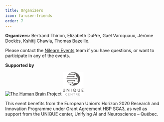 ```yaml
---
title: Organizers
icon: fa-user-friends
order: 7
---
```


**Organizers:** Bertrand Thirion, Elizabeth DuPre, Gaël Varoquaux, Jérôme Dockès, Kshitij Chawla, Thomas Bazeille.

Please contact the [Nilearn Events](mailto:nilearn.events@gmail.com) team if you have questions, or want to participate in any of the events.

**Supported by**

[![The Human Brain
Project](https://sos-ch-dk-2.exo.io/public-website-production/img/HBP.png)](https://www.humanbrainproject.eu/en/)
<a
href="http://www.frqnt.gouv.qc.ca/en/la-recherche/la-recherche-financee-par-le-frqnt/regroupements-de-chercheurs/groupe/unifying-ai-and-neuroscience--quebec-unique--pb56gail1573584475020">
<img src="assets/images/unique-logo.png" alt='Unifying AI and Neuroscience – Québec
(UNIQUE)' height="75px"></a>

This event benefits from the European Union’s Horizon 2020 Research and
Innovation Programme under Grant Agreement HBP SGA3, as well as support
from the UNIQUE center, Unifying AI and Neuroscience – Québec.
